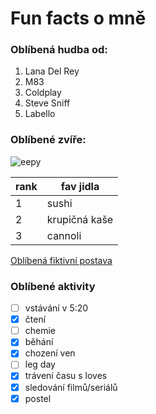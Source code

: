 # Fun facts o mně

### Oblíbená hudba od:
1. Lana Del Rey
2. M83
3. Coldplay
4. Steve Sniff
5. Labello

### Oblíbené zvíře:<br>
![eepy](https://pbs.twimg.com/profile_images/1661042431716990976/z3PDWK2__400x400.jpg "mňau")

rank | fav jidla
-----|-----------
1    | sushi
2    | krupičná kaše
3    | cannoli

[Oblíbená fiktivní postava](https://i.iinfo.cz/images/561/seznam-pes-ico_30-orig.jpg)

### Oblíbené aktivity

- [ ] vstávání v 5:20
- [x] čtení
- [ ] chemie
- [x] běhání
- [x] chození ven
- [ ] leg day
- [x] trávení času s loves
- [x] sledování filmů/seriálů
- [x] postel
